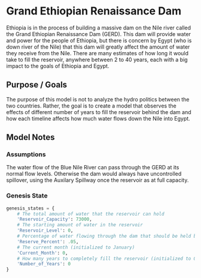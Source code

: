 # Grand Ethiopian Renaissance Dam
Ethiopia is in the process of building a massive dam on the Nile river called the Grand Ethiopian Renaissance Dam (GERD). This dam will provide water and power for the people of Ethiopia, but there is concern by Egypt (who is down river of the Nile) that this dam will greatly affect the amount of water they receive from the Nile. There are many estimates of how long it would take to fill the reservoir, anywhere between 2 to 40 years, each with a big impact to the goals of Ethiopia and Egypt.

## Purpose / Goals
The purpose of this model is not to analyze the hydro politics between the two countries. Rather, the goal is to create a model that observes the effects of different number of years to fill the reservoir behind the dam and how each timeline affects how much water flows down the Nile into Egypt.

## Model Notes
### Assumptions
The water flow of the Blue Nile River can pass through the GERD at its normal flow levels. Otherwise the dam would always have uncontrolled spillover, using the Auxilary Spillway once the reservoir as at full capacity.

### Genesis State
``` py
genesis_states = {
    # The total amount of water that the reservoir can hold
    'Reservoir_Capacity': 73000,
    # The starting amount of water in the reservoir
    'Reservoir_Level': 0,
    # Percentage of water flowing through the dam that should be held back in order to fill the reservoir
    'Reserve_Percent': .05,
    # The current month (initialized to January)
    'Current_Month': 0,
    # How many years to completely fill the reservoir (initialized to 0)
    'Number_of_Years': 0               
}
```